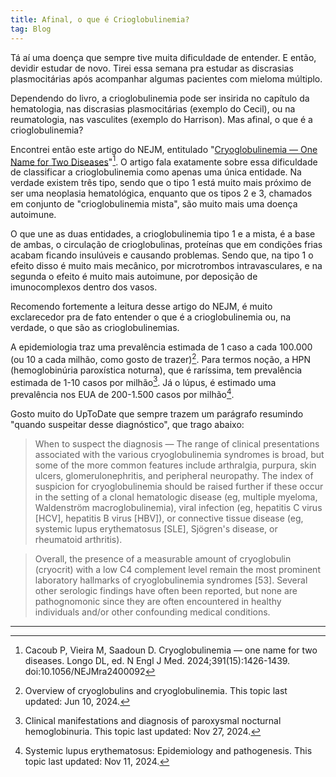 ```yaml
---
title: Afinal, o que é Crioglobulinemia?
tag: Blog
---
```


Tá aí uma doença que sempre tive muita dificuldade de entender. E então, devidir estudar de novo. Tirei essa semana pra estudar as discrasias plasmocitárias após acompanhar algumas pacientes com mieloma múltiplo.

Dependendo do livro, a crioglobulinemia pode ser insirida no capítulo da hematologia, nas discrasias plasmocitárias (exemplo do Cecil), ou na reumatologia, nas vasculites (exemplo do Harrison). Mas afinal, o que é a crioglobulinemia?

Encontrei então este artigo do NEJM, entitulado "[Cryoglobulinemia — One Name for Two Diseases](https://www.nejm.org/doi/abs/10.1056/NEJMra2400092)"[^NEJM]. O artigo fala exatamente sobre essa dificuldade de classificar a crioglobulinemia como apenas uma única entidade. Na verdade existem três tipo, sendo que o tipo 1 está muito mais próximo de ser uma neoplasia hematológica, enquanto que os tipos 2 e 3, chamados em conjunto de "crioglobulinemia mista", são muito mais uma doença autoimune.

O que une as duas entidades, a crioglobulinemia tipo 1 e a mista, é a base de ambas, o circulação de crioglobulinas, proteínas que em condições frias acabam ficando insulúveis e causando problemas. Sendo que, na tipo 1 o efeito disso é muito mais mecânico, por microtrombos intravasculares, e na segunda o efeito é muito mais autoimune, por deposição de imunocomplexos dentro dos vasos.

Recomendo fortemente a leitura desse artigo do NEJM, é muito exclarecedor pra de fato entender o que é a crioglobulinemia ou, na verdade, o que são as crioglobulinemias.

A epidemiologia traz uma prevalência estimada de 1 caso a cada 100.000 (ou 10 a cada milhão, como gosto de trazer)[^UTD-crio]. Para termos noção, a HPN (hemoglobinúria paroxística noturna), que é raríssima, tem prevalência estimada de 1-10 casos por milhão[^UTD-HPN]. Já o lúpus, é estimado uma prevalência nos EUA de 200-1.500 casos por milhão[^UTD-LES].

Gosto muito do UpToDate que sempre trazem um parágrafo resumindo "quando suspeitar desse diagnóstico", que trago abaixo:

> When to suspect the diagnosis — The range of clinical presentations associated with the various cryoglobulinemia syndromes is broad, but some of the more common features include arthralgia, purpura, skin ulcers, glomerulonephritis, and peripheral neuropathy. The index of suspicion for cryoglobulinemia should be raised further if these occur in the setting of a clonal hematologic disease (eg, multiple myeloma, Waldenström macroglobulinemia), viral infection (eg, hepatitis C virus [HCV], hepatitis B virus [HBV]), or connective tissue disease (eg, systemic lupus erythematosus [SLE], Sjögren's disease, or rheumatoid arthritis).

> Overall, the presence of a measurable amount of cryoglobulin (cryocrit) with a low C4 complement level remain the most prominent laboratory hallmarks of cryoglobulinemia syndromes [53]. Several other serologic findings have often been reported, but none are pathognomonic since they are often encountered in healthy individuals and/or other confounding medical conditions.

---

[^NEJM]: Cacoub P, Vieira M, Saadoun D. Cryoglobulinemia — one name for two diseases. Longo DL, ed. N Engl J Med. 2024;391(15):1426-1439. doi:10.1056/NEJMra2400092

[^UTD-HPN]: Clinical manifestations and diagnosis of paroxysmal nocturnal hemoglobinuria. This topic last updated: Nov 27, 2024.

[^UTD-crio]: Overview of cryoglobulins and cryoglobulinemia. This topic last updated: Jun 10, 2024.

[^UTD-LES]: Systemic lupus erythematosus: Epidemiology and pathogenesis. This topic last updated: Nov 11, 2024.